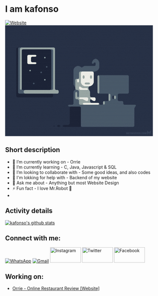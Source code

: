 # I am kafonso
[![Website](https://img.shields.io/badge/Informatic--&--Telecomunication--Engineering--Student-UTA-blue?style=for-the-badge&logo=appveyor)](https://google.com)
![prog](https://github.com/kaffonso/kaffonso/blob/main/prog.gif)

## Short description
- 🔭 I’m currently working on - Orrie
- 🌱 I’m currently learning - C, Java, Javascript & SQL
- 👯 I’m looking to collaborate with - Some good ideas, and also codes
- 🤔 I'm lokking for help with - Backend of my website
- 💬 Ask me about - Anything but most Website Design
- ⚡ Fun fact - I love Mr.Robot 🤖
- 
##   Activity details
<!-- .... means username in below README.md -->
<!-- Also feel free to update second URL to any URL -->
[![kafonso's github stats](https://github-readme-stats.vercel.app/api?username=kaffonso&count_private=true&show_icons=true&include_all_commits=true&theme=radical)](https://github.com/kaffonso)
 </p>
<!--
[![Top Langs](https://github-readme-stats.vercel.app/api/top-langs/?username=RobertoCarlosMedina&hide=html,css&langs_count=8&theme=radical&layout=compact)](https://github.com/RobertoCarlosMedina)

<!-- [<img align="left" alt="codeSTACKr.com" width="22px" src="https://raw.githubusercontent.com/iconic/open-iconic/master/svg/globe.svg" />][website] -->
<!-- [<img align="left" alt="codeSTACKr | Twitter" width="22px" src="https://cdn.jsdelivr.net/npm/simple-icons@v3/icons/twitter.svg" />][twitter] 
[<img align="left" alt="codeSTACKr | LinkedIn" width="22px" src="https://cdn.jsdelivr.net/npm/simple-icons@v3/icons/linkedin.svg" />][linkedin]
<br />-->
## Connect with me:
<p align="left">
     <a href="https://wa.me/+2386977491"><img alt="WhatsApp" title="WhatsApp" src="https://www.vectorlogo.zone/logos/whatsapp/whatsapp-ar21.svg"   width="100" height="50" /></a>
     <a href="mailto:kafonso.dev@gmail.com"><img alt="Gmail" title="Gmail" src="https://www.vectorlogo.zone/logos/gmail/gmail-ar21.svg"   width="100" height="50" /></a>
     <a href="https://www.instagram.com/_kennyafonso/"><img title="Instagram" src="https://www.vectorlogo.zone/logos/instagram/instagram-ar21.svg"   width="100" height="50" /></a>
     <a href="https://twitter.com/kenny_aafonso"><img title="Twitter" src="https://www.vectorlogo.zone/logos/twitter/twitter-ar21.svg"   width="100" height="50" /></a>
     <a href="https://www.facebook.com/menssage.kenny.afonso.contact/"><img title="Facebook" src="https://www.vectorlogo.zone/logos/facebook/facebook-ar21.svg"   width="100" height="50" /></a>
</p>

<!-- Optional if you have blogs -->
##   Working on:
- [Orrie - Online Restaurant Review [Website]](https://github.com/kaffonso/Orrie)
<!-- BLOG-POST-LIST:START -->
<!-- BLOG-POST-LIST:END -->

